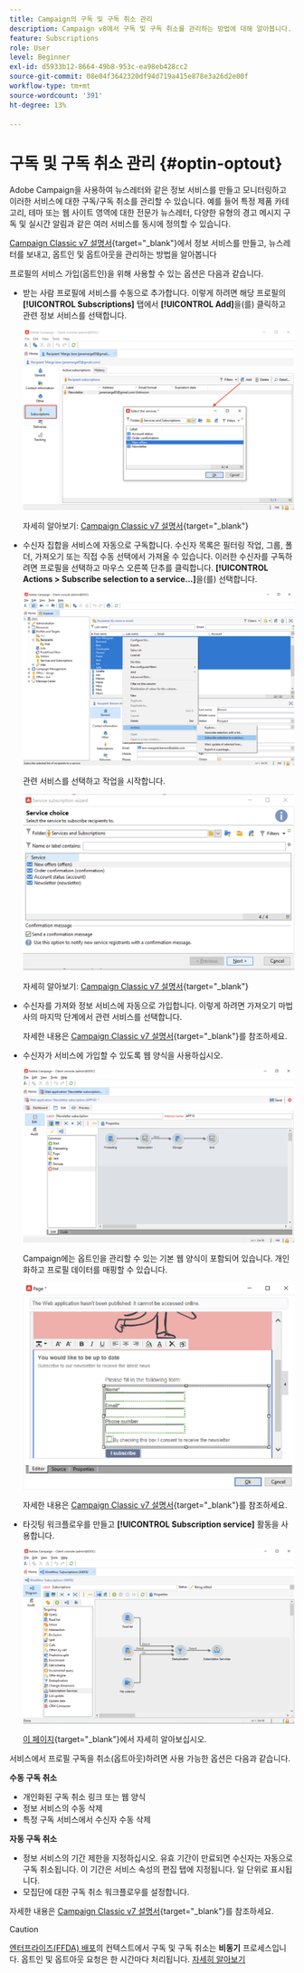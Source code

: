 ```yaml
---
title: Campaign의 구독 및 구독 취소 관리
description: Campaign v8에서 구독 및 구독 취소를 관리하는 방법에 대해 알아봅니다.
feature: Subscriptions
role: User
level: Beginner
exl-id: d5933b12-8664-49b8-953c-ea98eb428cc2
source-git-commit: 08e04f3642320df94d719a415e878e3a26d2e00f
workflow-type: tm+mt
source-wordcount: '391'
ht-degree: 13%

---
```


# 구독 및 구독 취소 관리 {#optin-optout}

Adobe Campaign을 사용하여 뉴스레터와 같은 정보 서비스를 만들고 모니터링하고 이러한 서비스에 대한 구독/구독 취소를 관리할 수 있습니다. 예를 들어 특정 제품 카테고리, 테마 또는 웹 사이트 영역에 대한 전문가 뉴스레터, 다양한 유형의 경고 메시지 구독 및 실시간 알림과 같은 여러 서비스를 동시에 정의할 수 있습니다.

[Campaign Classic v7 설명서](https://experienceleague.adobe.com/docs/campaign-classic/using/sending-messages/subscriptions-and-referrals/managing-subscriptions.html?lang=ko){target="_blank"}에서 정보 서비스를 만들고, 뉴스레터를 보내고, 옵트인 및 옵트아웃을 관리하는 방법을 알아봅니다

프로필의 서비스 가입(옵트인)을 위해 사용할 수 있는 옵션은 다음과 같습니다.

* 받는 사람 프로필에 서비스를 수동으로 추가합니다. 이렇게 하려면 해당 프로필의 **[!UICONTROL Subscriptions]** 탭에서 **[!UICONTROL Add]**&#x200B;을(를) 클릭하고 관련 정보 서비스를 선택합니다.

  ![](assets/subscribe-to-a-service.png)

  자세히 알아보기: [Campaign Classic v7 설명서](https://experienceleague.adobe.com/docs/campaign-classic/using/getting-started/profile-management/editing-a-profile.html?lang=ko#deliveries-tab){target="_blank"}

* 수신자 집합을 서비스에 자동으로 구독합니다. 수신자 목록은 필터링 작업, 그룹, 폴더, 가져오기 또는 직접 수동 선택에서 가져올 수 있습니다. 이러한 수신자를 구독하려면 프로필을 선택하고 마우스 오른쪽 단추를 클릭합니다. **[!UICONTROL Actions > Subscribe selection to a service...]**&#x200B;을(를) 선택합니다.

  ![](assets/subscribe-selection.png)

  관련 서비스를 선택하고 작업을 시작합니다.

  ![](assets/subscribe-confirm.png)

  자세히 알아보기: [Campaign Classic v7 설명서](https://experienceleague.adobe.com/docs/campaign-classic/using/getting-started/profile-management/editing-a-profile.html?lang=ko#deliveries-tab){target="_blank"}


* 수신자를 가져와 정보 서비스에 자동으로 가입합니다. 이렇게 하려면 가져오기 마법사의 마지막 단계에서 관련 서비스를 선택합니다.

  자세한 내용은 [Campaign Classic v7 설명서](https://experienceleague.adobe.com/docs/campaign-classic/using/getting-started/importing-and-exporting-data/generic-imports-exports/executing-import-jobs.html?lang=ko#step-5---additional-step-when-importing-recipients){target="_blank"}를 참조하세요.

* 수신자가 서비스에 가입할 수 있도록 웹 양식을 사용하십시오.

  ![](assets/opt-in-webapp.png)

  Campaign에는 옵트인을 관리할 수 있는 기본 웹 양식이 포함되어 있습니다. 개인화하고 프로필 데이터를 매핑할 수 있습니다.

  ![](assets/web-app.png)

  자세한 내용은 [Campaign Classic v7 설명서](https://experienceleague.adobe.com/docs/campaign-classic/using/designing-content/web-forms/use-cases--web-forms.html?lang=ko#create-a-subscription--form-with-double-opt-in){target="_blank"}를 참조하세요.


* 타깃팅 워크플로우를 만들고 **[!UICONTROL Subscription service]** 활동을 사용합니다.

  ![](assets/wf-subscription.png)

  [이 페이지](https://experienceleague.adobe.com/docs/campaign/automation/workflows/wf-activities/targeting-activities/subscription-services.html?lang=ko){target="_blank"}에서 자세히 알아보십시오.

서비스에서 프로필 구독을 취소(옵트아웃)하려면 사용 가능한 옵션은 다음과 같습니다.

**수동 구독 취소**

* 개인화된 구독 취소 링크 또는 웹 양식
* 정보 서비스의 수동 삭제
* 특정 구독 서비스에서 수신자 수동 삭제

**자동 구독 취소**

* 정보 서비스의 기간 제한을 지정하십시오. 유효 기간이 만료되면 수신자는 자동으로 구독 취소됩니다. 이 기간은 서비스 속성의 편집 탭에 지정됩니다. 일 단위로 표시됩니다.
* 모집단에 대한 구독 취소 워크플로우를 설정합니다.

자세한 내용은 [Campaign Classic v7 설명서](https://experienceleague.adobe.com/docs/campaign-classic/using/sending-messages/subscriptions-and-referrals/managing-subscriptions.html?lang=ko#unsubscribing-a-recipient-from-a-service){target="_blank"}를 참조하세요.


>[!CAUTION]
>
>[엔터프라이즈(FFDA) 배포](../architecture/enterprise-deployment.md)의 컨텍스트에서 구독 및 구독 취소는 **비동기** 프로세스입니다. 옵트인 및 옵트아웃 요청은 한 시간마다 처리됩니다. [자세히 알아보기](../architecture/new-apis.md#sub-apis)

<!--
You can also enable your delivery recipients to forward messages to a friend. To do this, insert the relevant links into your delivery. You may then track this sharing process as well as the number of visits to the concerned pages. 

For more on this capability, refer to [Campaign Classic v7 documentation](https://experienceleague.adobe.com/docs/campaign-classic/using/sending-messages/subscriptions-and-referrals/viral-and-social-marketing.html?lang=ko#viral-marketing--forward-to-a-friend){target="_blank"}
-->
